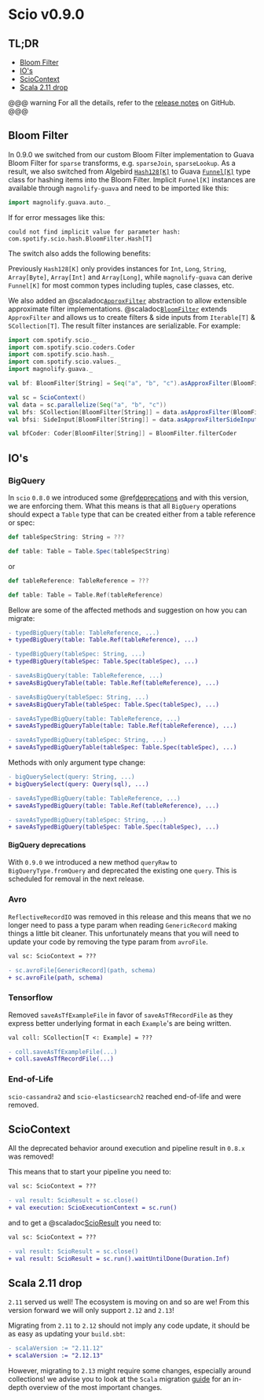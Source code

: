 # Scio v0.9.0

## TL;DR

* [Bloom Filter](#bloom-filter)
* [IO's](#ios)
* [ScioContext](#sciocontext)
* [Scala 2.11 drop](#scala-2-11-drop)

@@@ warning
For all the details, refer to the [release notes](https://github.com/spotify/scio/releases/tag/v0.9.0) on GitHub.
@@@

## Bloom Filter

In 0.9.0 we switched from our custom Bloom Filter implementation to Guava Bloom Filter for `sparse` transforms, e.g. `sparseJoin`, `sparseLookup`. As a result, we also switched from Algebird [`Hash128[K]`](http://twitter.github.io/algebird/api/#com.twitter.algebird.Hash128) to Guava [`Funnel[K]`](https://guava.dev/releases/snapshot-jre/api/docs/com/google/common/hash/Funnel.html) type class for hashing items into the Bloom Filter. Implicit `Funnel[K]` instances are available through `magnolify-guava` and need to be imported like this:

```scala
import magnolify.guava.auto._
```

If for error messages like this:

```
could not find implicit value for parameter hash: com.spotify.scio.hash.BloomFilter.Hash[T]
```

The switch also adds the following benefits:

Previously `Hash128[K]` only provides instances for `Int`, `Long`, `String`, `Array[Byte]`, `Array[Int]` and `Array[Long]`, while `magnolify-guava` can derive `Funnel[K]` for most common types including tuples, case classes, etc.

We also added an @scaladoc[`ApproxFilter`](com.spotify.scio.hash.ApproxFilter) abstraction to allow extensible approximate filter implementations. @scaladoc[`BloomFilter`](com.spotify.scio.hash.BloomFilter) extends `ApproxFilter` and allows us to create filters & side inputs from `Iterable[T]` & `SCollection[T]`. The result filter instances are serializable. For example:

```scala
import com.spotify.scio._
import com.spotify.scio.coders.Coder
import com.spotify.scio.hash._
import com.spotify.scio.values._
import magnolify.guava._

val bf: BloomFilter[String] = Seq("a", "b", "c").asApproxFilter(BloomFilter)

val sc = ScioContext()
val data = sc.parallelize(Seq("a", "b", "c"))
val bfs: SCollection[BloomFilter[String]] = data.asApproxFilter(BloomFilter)
val bfsi: SideInput[BloomFilter[String]] = data.asApproxFilterSideInput(BloomFilter)

val bfCoder: Coder[BloomFilter[String]] = BloomFilter.filterCoder
```

## IO's

### BigQuery

In `scio` `0.8.0` we introduced some @ref[deprecations](v0.8.0-Migration-Guide.md#bigquery) and with this version, we are enforcing them. What this means is that all `BigQuery` operations should expect a `Table` type that can be created either from a table reference or spec:

```scala
def tableSpecString: String = ???

def table: Table = Table.Spec(tableSpecString)
```

or

```scala
def tableReference: TableReference = ???

def table: Table = Table.Ref(tableReference)
```

Bellow are some of the affected methods and suggestion on how you can migrate:

```diff
- typedBigQuery(table: TableReference, ...)
+ typedBigQuery(table: Table.Ref(tableReference), ...)

- typedBigQuery(tableSpec: String, ...)
+ typedBigQuery(tableSpec: Table.Spec(tableSpec), ...)

- saveAsBigQuery(table: TableReference, ...)
+ saveAsBigQueryTable(table: Table.Ref(tableReference), ...)

- saveAsBigQuery(tableSpec: String, ...)
+ saveAsBigQueryTable(tableSpec: Table.Spec(tableSpec), ...)

- saveAsTypedBigQuery(table: TableReference, ...)
+ saveAsTypedBigQueryTable(table: Table.Ref(tableReference), ...)

- saveAsTypedBigQuery(tableSpec: String, ...)
+ saveAsTypedBigQueryTable(tableSpec: Table.Spec(tableSpec), ...)
```

Methods with only argument type change:

```diff
- bigQuerySelect(query: String, ...)
+ bigQuerySelect(query: Query(sql), ...)

- saveAsTypedBigQuery(table: TableReference, ...)
+ saveAsTypedBigQuery(table: Table.Ref(tableReference), ...)

- saveAsTypedBigQuery(tableSpec: String, ...)
+ saveAsTypedBigQuery(tableSpec: Table.Spec(tableSpec), ...)
```

#### BigQuery deprecations

With `0.9.0` we introduced a new method `queryRaw` to `BigQueryType.fromQuery` and deprecated the existing one `query`. This is scheduled for removal in the next release.

### Avro

`ReflectiveRecordIO` was removed in this release and this means that we no longer need to pass a type param when reading `GenericRecord` making things a little bit cleaner. This unfortunately means that you will need to update your code by removing the type param from `avroFile`.

```diff
val sc: ScioContext = ???

- sc.avroFile[GenericRecord](path, schema)
+ sc.avroFile(path, schema)
```

### Tensorflow

Removed `saveAsTfExampleFile` in favor of `saveAsTfRecordFile` as they express better underlying format in each `Example`'s are being written.

```diff
val coll: SCollection[T <: Example] = ???

- coll.saveAsTfExampleFile(...)
+ coll.saveAsTfRecordFile(...)
```

### End-of-Life

`scio-cassandra2` and `scio-elasticsearch2` reached end-of-life and were removed.

## ScioContext

All the deprecated behavior around execution and pipeline result in `0.8.x` was removed!

This means that to start your pipeline you need to:

```diff
val sc: ScioContext = ???

- val result: ScioResult = sc.close()
+ val execution: ScioExecutionContext = sc.run()
```

and to get a @scaladoc[ScioResult](com.spotify.scio.ScioResult) you need to:

```diff
val sc: ScioContext = ???

- val result: ScioResult = sc.close()
+ val result: ScioResult = sc.run().waitUntilDone(Duration.Inf)
```

## Scala 2.11 drop

`2.11` served us well! The ecosystem is moving on and so are we! From this version forward we will only support `2.12` and `2.13`!

Migrating from `2.11` to `2.12` should not imply any code update, it should be as easy as updating your `build.sbt`:

```diff
- scalaVersion := "2.11.12"
+ scalaVersion := "2.12.13"
```

However, migrating to `2.13` might require some changes, especially around collections! we advise you to look at the `Scala` migration [guide](https://docs.scala-lang.org/overviews/core/collections-migration-213.html) for an in-depth overview of the most important changes.
